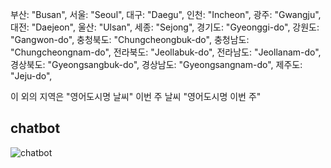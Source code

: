 부산: "Busan",
서울: "Seoul",
대구: "Daegu",
인천: "Incheon",
광주: "Gwangju",
대전: "Daejeon",
울산: "Ulsan",
세종: "Sejong",
경기도: "Gyeonggi-do",
강원도: "Gangwon-do",
충청북도: "Chungcheongbuk-do",
충청남도: "Chungcheongnam-do",
전라북도: "Jeollabuk-do",
전라남도: "Jeollanam-do",
경상북도: "Gyeongsangbuk-do",
경상남도: "Gyeongsangnam-do",
제주도: "Jeju-do",

이 외의 지역은 "영어도시명 날씨"
이번 주 날씨 "영어도시명 이번 주"

## chatbot

![chatbot](https://github.com/dongkyun2331/chatbot/assets/119479530/adae8610-1701-4289-9cd8-9eabc2170fef)
